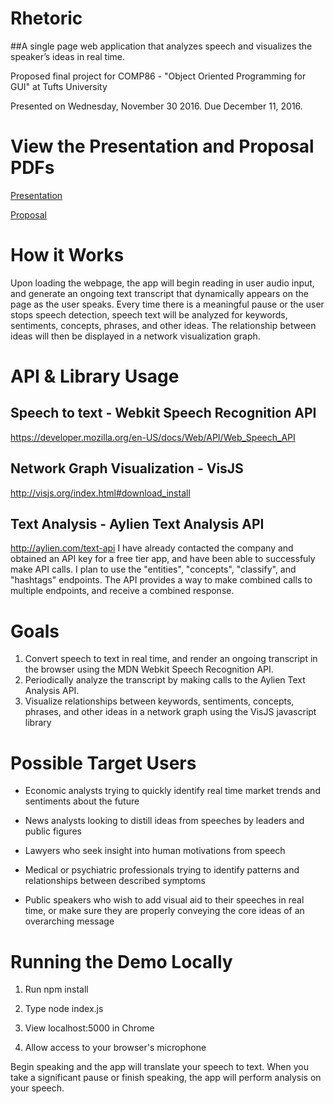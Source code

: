 # Rhetoric
##A single page web application that 
analyzes speech and visualizes the speaker’s ideas in real time.

Proposed final project for COMP86 - "Object Oriented 
Programming for GUI" at Tufts University

Presented on Wednesday, November 30 2016.
Due December 11, 2016. 

# View the Presentation and Proposal PDFs
[Presentation](/Presentation.pdf)

[Proposal](/Proposal.pdf)

# How it Works
Upon loading the webpage, the app will begin reading in user audio input, and 
generate an ongoing text transcript that dynamically appears on the page as the 
user speaks. Every time there is a meaningful pause or the user stops speech 
detection, speech text will be analyzed for keywords, sentiments, concepts, 
phrases, and other ideas. The relationship between ideas will then be displayed 
in a network visualization graph.

# API & Library Usage
## Speech to text  - Webkit Speech Recognition API
https://developer.mozilla.org/en-US/docs/Web/API/Web_Speech_API

## Network Graph Visualization - VisJS
http://visjs.org/index.html#download_install

## Text Analysis  - Aylien Text Analysis API
http://aylien.com/text-api
I have already contacted the company and obtained an API key for a free tier app,
and have been able to successfuly make API calls. I plan to use the "entities", 
"concepts", "classify", and "hashtags" endpoints. The API provides a way to 
make combined calls to multiple endpoints, and receive a combined response.

# Goals 
1. Convert speech to text in real time, and render an ongoing transcript in the 
browser using the MDN Webkit Speech Recognition API.
2. Periodically analyze the transcript by making calls to the  Aylien Text 
Analysis API.
3. Visualize relationships between keywords, sentiments, concepts, phrases, and 
other ideas in a network graph using the VisJS javascript library

# Possible Target Users 
* Economic analysts trying to quickly identify real time market trends and sentiments about the future

* News analysts looking to distill ideas from speeches by leaders and public figures

* Lawyers who seek insight into human motivations from speech

* Medical or psychiatric professionals trying to identify patterns and relationships between described symptoms

* Public speakers who wish to add visual aid to their speeches in real time, or 
  make sure they are properly conveying the core ideas of an overarching message

# Running the Demo Locally

1. Run npm install 

2. Type node index.js

3. View localhost:5000 in Chrome

4. Allow access to your browser's microphone

Begin speaking and the app will translate your speech to text. When you take
a significant pause or finish speaking, the app will perform analysis on
your speech.
